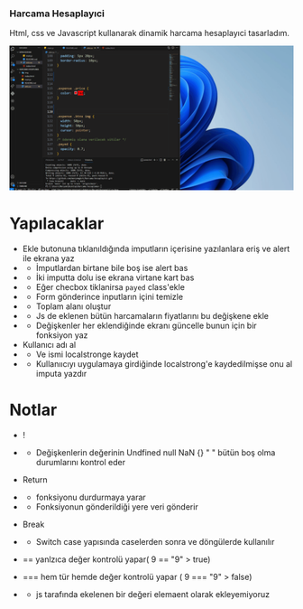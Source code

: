 <h3>Harcama Hesaplayıci</h3>
<p>Html, css ve Javascript kullanarak dinamik harcama hesaplayıci tasarladım.</p>

![](/img/Animation.gif)


<!-- Yapılacaklar -->
# Yapılacaklar
- Ekle butonuna tıklanıldığında imputların içerisine yazılanlara eriş ve alert ile ekrana yaz
- - İmputlardan birtane bile boş ise alert bas
- - İki imputta dolu ise ekrana virtane kart bas
- - Eğer checbox tiklanirsa `payed` class'ekle
- - Form gönderince inputların içini temizle
- - Toplam alanı oluştur
- - Js de eklenen bütün harcamaların fiyatlarını bu değişkene ekle
- - Değişkenler her eklendiğinde ekranı güncelle bunun için bir fonksiyon yaz
- Kullanıcı adı al 
- - Ve ismi localstronge kaydet
- - Kullanııcıyı uygulamaya girdiğinde localstrong'e kaydedilmişse onu al imputa yazdır
# Notlar
- !
- - Değişkenlerin değerinin Undfined null NaN {} " " bütün boş olma durumlarını  kontrol eder

- Return 
- - fonksiyonu durdurmaya yarar
- - Fonksiyonun gönderildiği yere veri gönderir

- Break 
- -  Switch case yapısında caselerden sonra ve döngülerde kullanılır

- == yanlzıca değer kontrolü yapar( 9 == "9" > true)
- === hem tür hemde değer kontrolü yapar ( 9 === "9" > false)
- - js tarafında ekelenen bir değeri elemaent olarak ekleyemiyoruz

